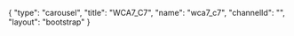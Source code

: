 {
    "type": "carousel",
    "title": "WCA7_C7",
    "name": "wca7_c7",
    "channelId": "",
    "layout": "bootstrap"
}